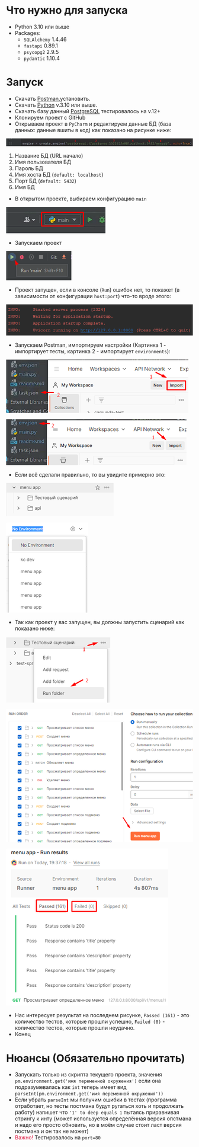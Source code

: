 # Что нужно для запуска
* Python 3.10 или выше
* Packages:
  * ```SQLAlchemy``` 1.4.46
  * ```fastapi``` 0.89.1
  * ```psycopg2``` 2.9.5
  * ```pydantic``` 1.10.4

# Запуск
* Скачать [Postman](https://www.postman.com),установить.
* Скачать [Python](https://www.python.org/downloads/) v.3.10 или выше.
* Скачать базу данный [PostgreSQL](https://www.postgresql.org/download/) тестировалось на v.12+
* Клонируем проект с GitHub
* Открываем проект в ```PyCharm``` и редактируем данные БД (база данных: данные вшиты в код) как показано на рисунке ниже:

![](res/image_2023-01-17_21-11-18.png)

1. Название БД (URL начало)
2. Имя пользователя БД
3. Пароль БД
4. Имя хоста БД (```default: localhost```)
5. Порт БД (```default: 5432```)
6. Имя БД

* В открытом проекте, выбираем конфигурацию ```main``` 

![](res/image_2023-01-17_20-37-08.png)

* Запускаем проект

![](res/image_2023-01-17_20-40-08.png)

* Проект запущен, если в консоле (```Run```) ошибок нет, то покажет (в зависимости от конфигурации ```host:port```) что-то вроде этого: 

![](res/image_2023-01-17_20-42-57.png)

* Запускаем Postman, импортируем настройки (Картинка 1 - импортирует тесты, картинка 2 - импортирует ```environments```): 

![](res/image_2023-01-17_20-47-57.png)

![](res/image_2023-01-17_20-49-18.png)

* Если всё сделали правильно, то вы увидите примерно это:

![](res/image_2023-01-17_20-52-01.png)

![](res/image_2023-01-17_20-52-28.png)

* Так как проект у вас запущен, вы должны запустить сценарий как показано ниже:

![](res/image_2023-01-17_20-53-33.png)

![](res/image_2023-01-17_20-53-50.png)

![](res/image_2023-01-17_20-54-18.png)

* Нас интересует результат на последнем рисунке, ```Passed (161)``` - это количество тестов, которые прошли успешно, ```Failed (0)``` - количество тестов, которые прошли неудачно.
* Конец 

# Нюансы (Обязательно прочитать)
* Запускать только из скрипта текущего проекта, значения ```pm.environment.get('имя переменной окружения')``` если она подразумевалась как ```int``` теперь имеет вид ```parseInt(pm.environment.get('имя переменной окружения'))```
* Если убрать ```parseInt``` мы получим ошибки в тестах (программа отработает, но тесты постмана будут ругаться хоть и продолжать работу) напишет что ```'1' to deep equals 1``` пытаясь приравнивая стрингу к инту (может используется определённая версия опстмана и надо его просто обновить, но в моём случае стоит ласт версия постмана и он так не может)
* <span style="color:crimson">Важно!</span> Тестировалось на ```port=80```